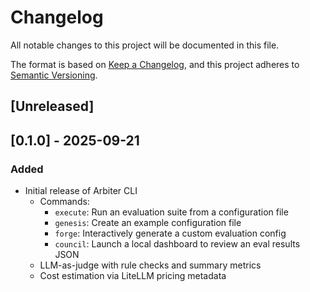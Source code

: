 # Changelog

All notable changes to this project will be documented in this file.

The format is based on [Keep a Changelog](https://keepachangelog.com/en/1.0.0/),
and this project adheres to [Semantic Versioning](https://semver.org/spec/v2.0.0.html).

## [Unreleased]

## [0.1.0] - 2025-09-21

### Added
- Initial release of Arbiter CLI
  - Commands:
    - `execute`: Run an evaluation suite from a configuration file
    - `genesis`: Create an example configuration file
    - `forge`: Interactively generate a custom evaluation config
    - `council`: Launch a local dashboard to review an eval results JSON
  - LLM-as-judge with rule checks and summary metrics
  - Cost estimation via LiteLLM pricing metadata

